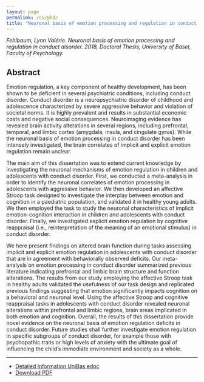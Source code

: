 ```yaml
---
layout: page
permalink: /cv/phd/
title: "Neuronal basis of emotion processing and regulation in conduct disorder"
---
```


_Fehlbaum, Lynn Valérie. Neuronal basis of emotion processing and regulation in conduct disorder. 2018, Doctoral Thesis, University of Basel, Faculty of Psychology._

## Abstract

Emotion regulation, a key component of healthy development, has been shown to be deficient in several psychiatric conditions, including conduct disorder. Conduct disorder is a neuropsychiatric disorder of childhood and adolescence characterized by severe aggressive behavior and violation of societal norms. It is highly prevalent and results in substantial economic costs and negative social consequences. Neuroimaging evidence has revealed brain activity alterations in several regions, including prefrontal, temporal, and limbic cortex (amygdala, insula, and cingulate gyrus). While the neuronal basis of emotion processing in conduct disorder has been intensely investigated, the brain correlates of implicit and explicit emotion regulation remain unclear.

The main aim of this dissertation was to extend current knowledge by investigating the neuronal mechanisms of emotion regulation in children and adolescents with conduct disorder. First, we conducted a meta-analysis in order to identify the neuronal correlates of emotion processing in adolescents with aggressive behavior. We then developed an affective Stroop task designed to investigate the interplay between emotion and cognition in a paediatric population, and validated it in healthy young adults. We then employed the task to study the neuronal characteristics of implicit emotion-cognition interaction in children and adolescents with conduct disorder. Finally, we investigated explicit emotion regulation by cognitive reappraisal (i.e., reinterpretation of the meaning of an emotional stimulus) in conduct disorder.

We here present findings on altered brain function during tasks assessing implicit and explicit emotion regulation in adolescents with conduct disorder that are in agreement with behaviorally observed deficits. Our meta-analysis on emotion processing in conduct disorder summarized previous literature indicating prefrontal and limbic brain structure and function alterations. The results from our study employing the affective Stroop task in healthy adults validated the usefulness of our task design and replicated previous findings suggesting that emotion significantly impacts cognition on a behavioral and neuronal level. Using the affective Stroop and cognitive reappraisal tasks in adolescents with conduct disorder revealed neuronal alterations within prefrontal and limbic regions, brain areas implicated in both emotion and cognition. Overall, the results of this dissertation provide novel evidence on the neuronal basis of emotion regulation deficits in conduct disorder. Future studies shall further investigate emotion regulation in specific subgroups of conduct disorder, for example those with psychopathic traits or high levels of anxiety with the ultimate goal of influencing the child’s immediate environment and society as a whole.


----

  * [Detailed Information UniBas edoc](http://edoc.unibas.ch/diss/DissB_12593) 
  * [Download PDF](https://edoc.unibas.ch/62724/1/FEHLBAUM_Dissertation_lic.pdf) 

